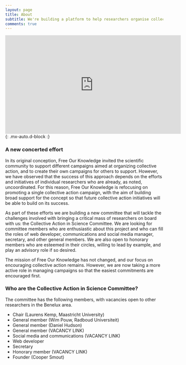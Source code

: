 ```yaml
---
layout: page
title: About
subtitle: We're building a platform to help researchers organise collective action in support of open and reproducible research practices
comments: true
---
```


<iframe width="560" height="315" style="text-align:center" src="https://www.youtube.com/embed/Q33K-nkzHj0" frameborder="0" allow="accelerometer; autoplay; clipboard-write; encrypted-media; gyroscope; picture-in-picture" allowfullscreen></iframe>{: .mx-auto.d-block :}

### A new concerted effort
In its original conception, Free Our Knowledge invited the scientific community to support different campaigns aimed at organizing collective action, and to create their own campaigns for others to support. However, we have observed that the success of this approach depends on the efforts and initiatives of individual researchers who are already, as noted, uncoordinated. For this reason, Free Our Knowledge is refocusing on promoting a single collective action campaign, with the aim of building broad support for the concept so that future collective action initiatives will be able to build on its success.

As part of these efforts we are building a new committee that will tackle the challenges involved with bringing a critical mass of researchers on board with us: the Collective Action in Science Committee. We are looking for committee members who are enthusiastic about this project and who can fill the roles of web developer, communications and social media manager, secretary, and other general members. We are also open to honorary members who are esteemed in their circles, willing to lead by example, and play an advisory role if so desired.

The mission of Free Our Knowledge has not changed, and our focus on encouraging collective action remains. However, we are now taking a more active role in managing campaigns so that the easiest commitments are encouraged first.

### Who are the Collective Action in Science Committee?
The committee has the following members, with vacancies open to other researchers in the Benelux area.

* Chair (Laurens Kemp, Maastricht University)
* General member (Wim Pouw, Radboud Universiteit)
* General member (Daniel Hudson)
* General member (VACANCY LINK)
* Social media and communications (VACANCY LINK)
* Web developer
* Secretary
* Honorary member (VACANCY LINK)
* Founder (Cooper Smout)